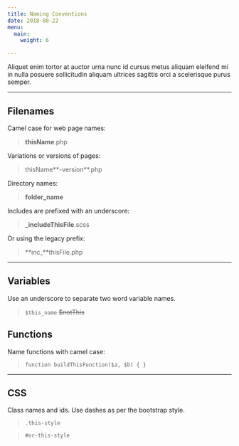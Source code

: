 ```yaml
---
title: Naming Conventions
date: 2018-08-22
menu:
  main:
    weight: 6

---
```


<p class='lead'>Aliquet enim tortor at auctor urna nunc id cursus metus aliquam eleifend mi in nulla posuere sollicitudin aliquam ultrices sagittis orci a scelerisque purus semper.</p>

------

## Filenames

Camel case for web page names:

> **thisName**.php

Variations or versions of pages:

> thisName**-version**.php

Directory names:

> **folder_name**

Includes are prefixed with an underscore:

> **_includeThisFile**.scss

Or using the legacy prefix: 

> **inc_**thisFile.php

------

## Variables

Use an underscore to separate two word variable names.

> `$this_name` 
<strike>$notThis</strike>

## Functions

Name functions with camel case: 

> `function buildThisFunction($a, $b) { }`

------

## CSS

Class names and ids. Use dashes as per the bootstrap style.

> `.this-style`

> `#or-this-style`